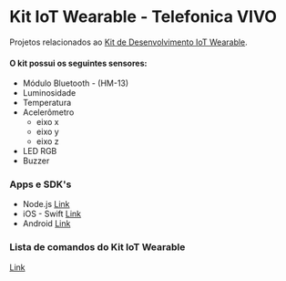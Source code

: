 # Kit IoT Wearable - Telefonica VIVO

Projetos relacionados ao [Kit de Desenvolvimento IoT Wearable](http://iot.telefonicabeta.com/kit-iot-wearable/).


#### O kit possui os seguintes sensores:

- Módulo Bluetooth - (HM-13)
- Luminosidade
- Temperatura
- Acelerômetro
  - eixo x
  - eixo y
  - eixo z
- LED RGB
- Buzzer

### Apps e SDK's

- Node.js [Link](https://github.com/telefonicadigital/kit-iot-wearable-node)
- iOS - Swift [Link](https://github.com/telefonicadigital/kit-iot-wearable-ios)
- Android [Link](https://github.com/telefonicadigital/kit-iot-wearable-android)


### Lista de comandos do Kit IoT Wearable

[Link](https://github.com/telefonicadigital/kit-iot-wearable/wiki/Comandos-padr%C3%B5es-do-Wearable)
